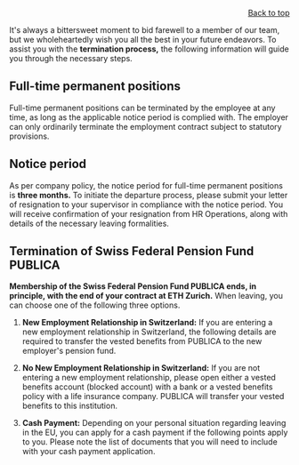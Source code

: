 <div id="readme" class="Box-body readme blob js-code-block-container">
<article class="markdown-body entry-content p-3 p-md-6" itemprop="text">
<p align="right">
<a href="https://github.com/oreol-ag/oreol-web#--advanced-computing-technologies">Back to top</a>
</p>

It's always a bittersweet moment to bid farewell to a member of our team, but we wholeheartedly wish you all the best in your future endeavors. To assist you with the **termination process,** the following information will guide you through the necessary steps.

## Full-time permanent positions
Full-time permanent positions can be terminated by the employee at any time, as long as the applicable notice period is complied with. The employer can only ordinarily terminate the employment contract subject to statutory provisions.

## Notice period
As per company policy, the notice period for full-time permanent positions is **three months.** To initiate the departure process, please submit your letter of resignation to your supervisor in compliance with the notice period. You will receive confirmation of your resignation from HR Operations, along with details of the necessary leaving formalities.

## Termination of Swiss Federal Pension Fund PUBLICA
**Membership of the Swiss Federal Pension Fund PUBLICA ends, in principle, with the end of your contract at ETH Zurich.** When leaving, you can choose one of the following three options.

1. **New Employment Relationship in Switzerland:** If you are entering a new employment relationship in Switzerland, the following details are required to transfer the vested benefits from PUBLICA to the new employer's pension fund.

2. **No New Employment Relationship in Switzerland:** If you are not entering a new employment relationship, please open either a vested benefits account (blocked account) with a bank or a vested benefits policy with a life insurance company. PUBLICA will transfer your vested benefits to this institution.

3. **Cash Payment:** Depending on your personal situation regarding leaving in the EU, you can apply for a cash payment if the following points apply to you. Please note the list of documents that you will need to include with your cash payment application.